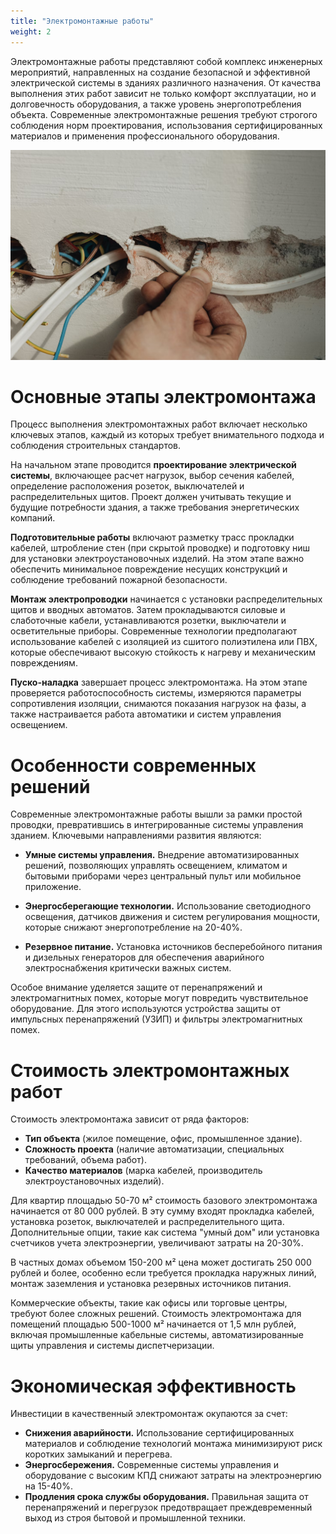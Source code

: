 ```yaml
---
title: "Электромонтажные работы"
weight: 2
---
```


Электромонтажные работы представляют собой комплекс инженерных мероприятий, направленных на создание безопасной и эффективной электрической системы в зданиях различного назначения. От качества выполнения этих работ зависит не только комфорт эксплуатации, но и долговечность оборудования, а также уровень энергопотребления объекта. Современные электромонтажные решения требуют строгого соблюдения норм проектирования, использования сертифицированных материалов и применения профессионального оборудования.

![Электромонтажные работы на промышленном объекте](/images/services/electro1.png)

# Основные этапы электромонтажа

Процесс выполнения электромонтажных работ включает несколько ключевых этапов, каждый из которых требует внимательного подхода и соблюдения строительных стандартов.

На начальном этапе проводится **проектирование электрической системы**, включающее расчет нагрузок, выбор сечения кабелей, определение расположения розеток, выключателей и распределительных щитов. Проект должен учитывать текущие и будущие потребности здания, а также требования энергетических компаний.

**Подготовительные работы** включают разметку трасс прокладки кабелей, штробление стен (при скрытой проводке) и подготовку ниш для установки электроустановочных изделий. На этом этапе важно обеспечить минимальное повреждение несущих конструкций и соблюдение требований пожарной безопасности.

**Монтаж электропроводки** начинается с установки распределительных щитов и вводных автоматов. Затем прокладываются силовые и слаботочные кабели, устанавливаются розетки, выключатели и осветительные приборы. Современные технологии предполагают использование кабелей с изоляцией из сшитого полиэтилена или ПВХ, которые обеспечивают высокую стойкость к нагреву и механическим повреждениям.

**Пуско-наладка** завершает процесс электромонтажа. На этом этапе проверяется работоспособность системы, измеряются параметры сопротивления изоляции, снимаются показания нагрузок на фазы, а также настраивается работа автоматики и систем управления освещением.

# Особенности современных решений

Современные электромонтажные работы вышли за рамки простой проводки, превратившись в интегрированные системы управления зданием. Ключевыми направлениями развития являются:

- **Умные системы управления.** Внедрение автоматизированных решений, позволяющих управлять освещением, климатом и бытовыми приборами через центральный пульт или мобильное приложение.

- **Энергосберегающие технологии.** Использование светодиодного освещения, датчиков движения и систем регулирования мощности, которые снижают энергопотребление на 20-40%.

- **Резервное питание.** Установка источников бесперебойного питания и дизельных генераторов для обеспечения аварийного электроснабжения критически важных систем.

Особое внимание уделяется защите от перенапряжений и электромагнитных помех, которые могут повредить чувствительное оборудование. Для этого используются устройства защиты от импульсных перенапряжений (УЗИП) и фильтры электромагнитных помех.

# Стоимость электромонтажных работ 

Стоимость электромонтажа зависит от ряда факторов:
- **Тип объекта** (жилое помещение, офис, промышленное здание).
- **Сложность проекта** (наличие автоматизации, специальных требований, объема работ).
- **Качество материалов** (марка кабелей, производитель электроустановочных изделий).

Для квартир площадью 50-70 м² стоимость базового электромонтажа начинается от 80 000 рублей. В эту сумму входят прокладка кабелей, установка розеток, выключателей и распределительного щита. Дополнительные опции, такие как система "умный дом" или установка счетчиков учета электроэнергии, увеличивают затраты на 20-30%.

В частных домах объемом 150-200 м² цена может достигать 250 000 рублей и более, особенно если требуется прокладка наружных линий, монтаж заземления и установка резервных источников питания.

Коммерческие объекты, такие как офисы или торговые центры, требуют более сложных решений. Стоимость электромонтажа для помещений площадью 500-1000 м² начинается от 1,5 млн рублей, включая промышленные кабельные системы, автоматизированные щиты управления и системы диспетчеризации.

# Экономическая эффективность

Инвестиции в качественный электромонтаж окупаются за счет:
- **Снижения аварийности.** Использование сертифицированных материалов и соблюдение технологий монтажа минимизируют риск коротких замыканий и перегрева.
- **Энергосбережения.** Современные системы управления и оборудование с высоким КПД снижают затраты на электроэнергию на 15-40%.
- **Продления срока службы оборудования.** Правильная защита от перенапряжений и перегрузок предотвращает преждевременный выход из строя бытовой и промышленной техники.

